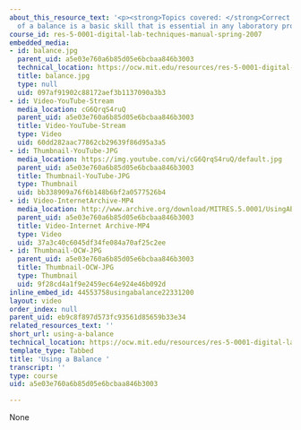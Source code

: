 ```yaml
---
about_this_resource_text: '<p><strong>Topics covered: </strong>Correct usage and maintenance
  of a balance is a basic skill that is essential in any laboratory procedure.</p>'
course_id: res-5-0001-digital-lab-techniques-manual-spring-2007
embedded_media:
- id: balance.jpg
  parent_uid: a5e03e760a6b85d05e6bcbaa846b3003
  technical_location: https://ocw.mit.edu/resources/res-5-0001-digital-lab-techniques-manual-spring-2007/videos/using-a-balance/balance.jpg
  title: balance.jpg
  type: null
  uid: 097af91902c88172aef3b1137090a3b3
- id: Video-YouTube-Stream
  media_location: cG6QrqS4ruQ
  parent_uid: a5e03e760a6b85d05e6bcbaa846b3003
  title: Video-YouTube-Stream
  type: Video
  uid: 60dd282aac77862cb29639f86d95a3a5
- id: Thumbnail-YouTube-JPG
  media_location: https://img.youtube.com/vi/cG6QrqS4ruQ/default.jpg
  parent_uid: a5e03e760a6b85d05e6bcbaa846b3003
  title: Thumbnail-YouTube-JPG
  type: Thumbnail
  uid: bb338909a76f6b148b6bf2a0577526b4
- id: Video-InternetArchive-MP4
  media_location: http://www.archive.org/download/MITRES.5.0001/UsingABalance_MitDigitalLabTechniquesManual.mp4
  parent_uid: a5e03e760a6b85d05e6bcbaa846b3003
  title: Video-Internet Archive-MP4
  type: Video
  uid: 37a3c40c6045df34fe084a70af25c2ee
- id: Thumbnail-OCW-JPG
  parent_uid: a5e03e760a6b85d05e6bcbaa846b3003
  title: Thumbnail-OCW-JPG
  type: Thumbnail
  uid: 9f28cd4a1f9e2459ec64e924e46b092d
inline_embed_id: 44553758usingabalance22331200
layout: video
order_index: null
parent_uid: eb9c8f897d573fc93561d85659b33e34
related_resources_text: ''
short_url: using-a-balance
technical_location: https://ocw.mit.edu/resources/res-5-0001-digital-lab-techniques-manual-spring-2007/videos/using-a-balance
template_type: Tabbed
title: 'Using a Balance '
transcript: ''
type: course
uid: a5e03e760a6b85d05e6bcbaa846b3003

---
```

None